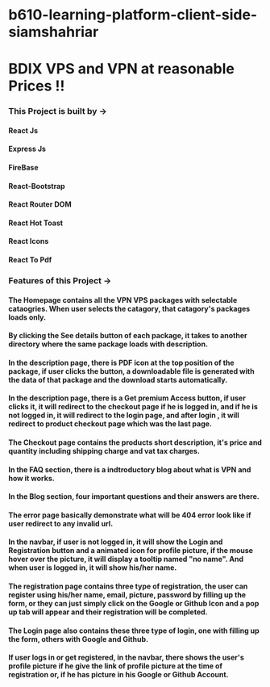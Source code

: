 # b610-learning-platform-client-side-siamshahriar

# BDIX VPS and VPN at reasonable Prices !!

### This Project is built by ->

#### React Js

#### Express Js

#### FireBase

#### React-Bootstrap

#### React Router DOM

#### React Hot Toast

#### React Icons

#### React To Pdf

### Features of this Project ->

#### The Homepage contains all the VPN VPS packages with selectable cataogries. When user selects the catagory, that catagory's packages loads only.

#### By clicking the See details button of each package, it takes to another directory where the same package loads with description.

#### In the description page, there is PDF icon at the top position of the package, if user clicks the button, a downloadable file is generated with the data of that package and the download starts automatically.

#### In the description page, there is a Get premium Access button, if user clicks it, it will redirect to the checkout page if he is logged in, and if he is not logged in, it will redirect to the login page, and after login , it will redirect to product checkout page which was the last page.

#### The Checkout page contains the products short description, it's price and quantity including shipping charge and vat tax charges.

#### In the FAQ section, there is a indtroductory blog about what is VPN and how it works.

#### In the Blog section, four important questions and their answers are there.

#### The error page basically demonstrate what will be 404 error look like if user redirect to any invalid url.

#### In the navbar, if user is not logged in, it will show the Login and Registration button and a animated icon for profile picture, if the mouse hover over the picture, it will display a tooltip named "no name". And when user is logged in, it will show his/her name.

#### The registration page contains three type of registration, the user can register using his/her name, email, picture, password by filling up the form, or they can just simply click on the Google or Github Icon and a pop up tab will appear and their registration will be completed.

#### The Login page also contains these three type of login, one with filling up the form, others with Google and Github.

#### If user logs in or get registered, in the navbar, there shows the user's profile picture if he give the link of profile picture at the time of registration or, if he has picture in his Google or Github Account.
